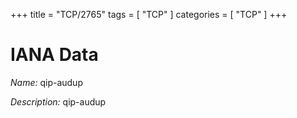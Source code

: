+++
title = "TCP/2765"
tags = [ "TCP" ]
categories = [ "TCP" ]
+++

# IANA Data

_Name:_ qip-audup

_Description:_ qip-audup

